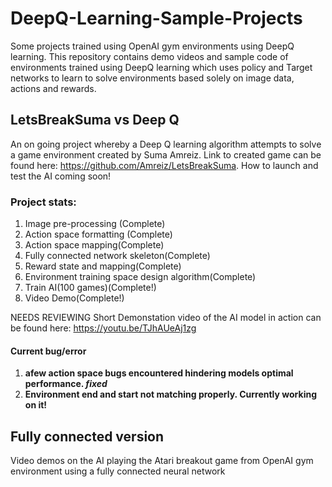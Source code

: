 # DeepQ-Learning-Sample-Projects
Some projects trained using OpenAI gym environments using DeepQ learning. This repository contains demo videos and sample code of environments trained using DeepQ learning which uses policy and Target networks to learn to solve environments based solely on image data, actions and rewards.

## LetsBreakSuma vs Deep Q
An on going project whereby a Deep Q learning algorithm attempts to solve a game environment created by Suma Amreiz. Link to created game can be found here: https://github.com/Amreiz/LetsBreakSuma. How to launch and test the AI coming soon!

### Project stats:
1) Image pre-processing (Complete)
2) Action space formatting (Complete)
3) Action space mapping(Complete)
4) Fully connected network skeleton(Complete)
5) Reward state and mapping(Complete)
6) Environment training space design algorithm(Complete)
7) Train AI(100 games)(Complete!)
8) Video Demo(Complete!)

NEEDS REVIEWING
Short Demonstation video of the AI model in action can be found here: https://youtu.be/TJhAUeAj1zg

#### Current bug/error
1) **afew action space bugs encountered hindering models optimal performance. *fixed***
2) **Environment end and start not matching properly. Currently working on it!**

## Fully connected version
Video demos on the AI playing the Atari breakout game from OpenAI gym environment using a fully connected neural network


